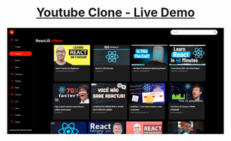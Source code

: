 <h1 align="center"><a href="https://youtube-ou.vercel.app/">Youtube Clone - Live Demo</a></h1>
<img alt="Youtube Clone" src="https://raw.githubusercontent.com/oguzhanuyanik-sr/youtube-clone/master/screenshot.jpg" />

